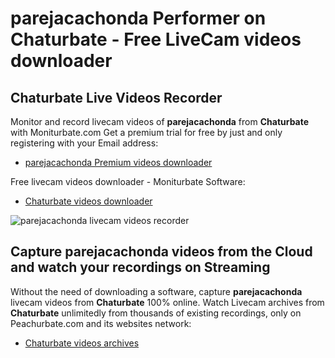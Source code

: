 # parejacachonda Performer on Chaturbate - Free LiveCam videos downloader

## Chaturbate Live Videos Recorder

Monitor and record livecam videos of **parejacachonda** from **Chaturbate** with Moniturbate.com
Get a premium trial for free by just and only registering with your Email address:
* [parejacachonda Premium videos downloader](https://moniturbate.com/request-demo-licence-key.html)

Free livecam videos downloader - Moniturbate Software:
* [Chaturbate videos downloader](https://moniturbate.com/moniturbate-download-software.html)

![parejacachonda livecam videos recorder](https://peachurnet.com/templates/moniturbate-software.png)


## Capture parejacachonda videos from the Cloud and watch your recordings on Streaming

Without the need of downloading a software, capture **parejacachonda** livecam videos from **Chaturbate** 100% online.
Watch Livecam archives from **Chaturbate** unlimitedly from thousands of existing recordings, only on Peachurbate.com and its websites network:
* [Chaturbate videos archives](https://peachurnet.com/)